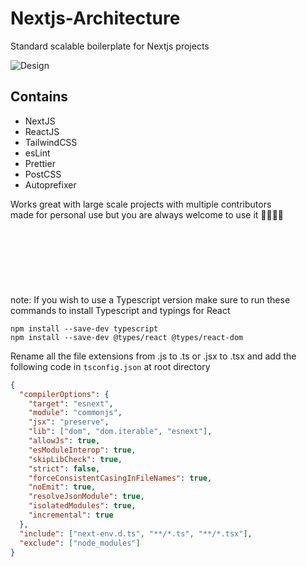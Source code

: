 # Nextjs-Architecture
Standard scalable boilerplate for Nextjs projects

![Design](https://github.com/pranansh-s/nextjs-architecture/assets/43909197/48417749-f6e0-47f2-9055-bed8790cb408)

## **Contains**
* NextJS
* ReactJS
* TailwindCSS
* esLint
* Prettier
* PostCSS
* Autoprefixer

Works great with large scale projects with multiple contributors </br>
made for personal use but you are always welcome to use it 🫡😇🤧🤧
</br></br>
</br></br>
</br></br>
</br></br>
note: If you wish to use a Typescript version make sure to run these commands to install Typescript and typings for React </br>
```CLI
npm install --save-dev typescript
npm install --save-dev @types/react @types/react-dom
```
Rename all the file extensions from .js to .ts or .jsx to .tsx
and add the following code in `tsconfig.json` at root directory

```JSON
{
  "compilerOptions": {
    "target": "esnext",
    "module": "commonjs",
    "jsx": "preserve",
    "lib": ["dom", "dom.iterable", "esnext"],
    "allowJs": true,
    "esModuleInterop": true,
    "skipLibCheck": true,
    "strict": false,
    "forceConsistentCasingInFileNames": true,
    "noEmit": true,
    "resolveJsonModule": true,
    "isolatedModules": true,
    "incremental": true
  },
  "include": ["next-env.d.ts", "**/*.ts", "**/*.tsx"],
  "exclude": ["node_modules"]
}
```
